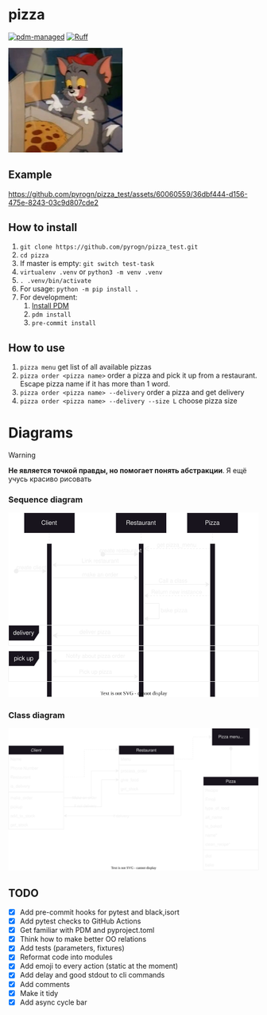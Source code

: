 # pizza

[![pdm-managed](https://img.shields.io/badge/pdm-managed-blueviolet)](https://pdm.fming.dev)
[![Ruff](https://img.shields.io/endpoint?url=https://raw.githubusercontent.com/astral-sh/ruff/main/assets/badge/v2.json)](https://github.com/astral-sh/ruff)

<img src="./pictures/tom.png" width="230"/>

## Example

https://github.com/pyrogn/pizza_test/assets/60060559/36dbf444-d156-475e-8243-03c9d807cde2


## How to install
1. `git clone https://github.com/pyrogn/pizza_test.git`
2. `cd pizza`
3. If master is empty: `git switch test-task`
4. `virtualenv .venv` or `python3 -m venv .venv`
5. `. .venv/bin/activate`
6. For usage: `python -m pip install .`
7. For development:
   1. [Install PDM](https://pdm.fming.dev/latest/#recommended-installation-method)
   2. `pdm install`
   3. `pre-commit install`

## How to use

1. `pizza menu` get list of all available pizzas
2. `pizza order <pizza name>` order a pizza and pick it up from a restaurant. Escape pizza name if it has more than 1 word.
3. `pizza order <pizza name> --delivery` order a pizza and get delivery
4. `pizza order <pizza name> --delivery --size L` choose pizza size

# Diagrams

> [!WARNING]
> **Не является точкой правды, но помогает понять абстракции**. Я ещё учусь красиво рисовать

### Sequence diagram
![sequence diagram](./pictures/order_pizza_sequence.drawio.svg)

### Class diagram
![class diagram](./pictures/class_diagram.svg)

## TODO
* [x] Add pre-commit hooks for pytest and black,isort
* [x] Add pytest checks to GitHub Actions
* [x] Get familiar with PDM and pyproject.toml
* [x] Think how to make better OO relations
* [x] Add tests (parameters, fixtures)
* [x] Reformat code into modules
* [x] Add emoji to every action (static at the moment)
* [x] Add delay and good stdout to cli commands
* [x] Add comments
* [x] Make it tidy
* [x] Add async cycle bar

